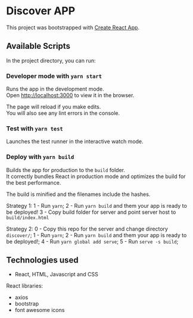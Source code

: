 # Discover APP

This project was bootstrapped with [Create React App](https://github.com/facebook/create-react-app).

## Available Scripts

In the project directory, you can run:

### Developer mode with `yarn start`

Runs the app in the development mode.<br />
Open [http://localhost:3000](http://localhost:3000) to view it in the browser.

The page will reload if you make edits.<br />
You will also see any lint errors in the console.

### Test with `yarn test`

Launches the test runner in the interactive watch mode.<br />

### Deploy with `yarn build`

Builds the app for production to the `build` folder.<br />
It correctly bundles React in production mode and optimizes the build for the best performance.

The build is minified and the filenames include the hashes.<br />

Strategy 1:
1 - Run `yarn`;
2 - Run `yarn build` and them your app is ready to be deployed!
3 - Copy build folder for server and point server host to `build/index.html`

Strategy 2:
0 - Copy this repo for the server and change directory `discover/`;
1 - Run `yarn`;
2 - Run `yarn build` and them your app is ready to be deployed!;
4 - Run `yarn global add serve`;
5 - Run `serve -s build`;

## Technologies used

- React, HTML, Javascript and CSS

React libraries:
- axios
- bootstrap
- font awesome icons

